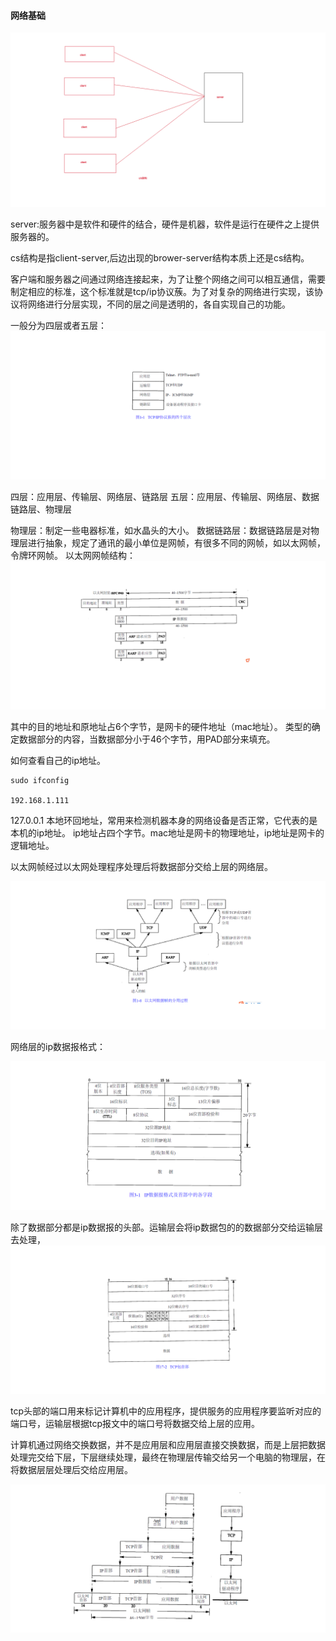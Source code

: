 #### 网络基础

![3277183a80d9beda2994b815cc7e956f](/clang/cs.png)

server:服务器中是软件和硬件的结合，硬件是机器，软件是运行在硬件之上提供服务器的。

cs结构是指client-server,后边出现的brower-server结构本质上还是cs结构。


客户端和服务器之间通过网络连接起来，为了让整个网络之间可以相互通信，需要制定相应的标准，这个标准就是tcp/ip协议蔟。为了对复杂的网络进行实现，该协议将网络进行分层实现，不同的层之间是透明的，各自实现自己的功能。

一般分为四层或者五层：
![f08c060a87ccc2985950d4080fe7cb23](/clang/协议分层.png)

四层：应用层、传输层、网络层、链路层
五层：应用层、传输层、网络层、数据链路层、物理层

物理层：制定一些电器标准，如水晶头的大小。
数据链路层：数据链路层是对物理层进行抽象，规定了通讯的最小单位是网帧，有很多不同的网帧，如以太网帧，令牌环网帧。
以太网网帧结构：
![86a083467e68b0287909e2fd04a94156](/clang/RFC894以太网帧.png)

其中的目的地址和原地址占6个字节，是网卡的硬件地址（mac地址）。
类型的确定数据部分的内容，当数据部分小于46个字节，用PAD部分来填充。

如何查看自己的ip地址。
```shell
sudo ifconfig 

192.168.1.111
```
127.0.0.1 本地环回地址，常用来检测机器本身的网络设备是否正常，它代表的是本机的ip地址。
ip地址占四个字节。mac地址是网卡的物理地址，ip地址是网卡的逻辑地址。

以太网帧经过以太网处理程序处理后将数据部分交给上层的网络层。

![5d359685c4832dc03f420668a2a7d2cd](/clang/以太网数据分用过程.png)

网络层的ip数据报格式：

![e4ac7df0fce40e88381515c215da2177](/clang/IP报文格式.png)

除了数据部分都是ip数据报的头部。运输层会将ip数据包的的数据部分交给运输层去处理，
![6063dfff3274123e7542f9b911c493d5](/clang/tcp包首部.png)

tcp头部的端口用来标记计算机中的应用程序，提供服务的应用程序要监听对应的端口号，运输层根据tcp报文中的端口号将数据交给上层的应用。


计算机通过网络交换数据，并不是应用层和应用层直接交换数据，而是上层把数据处理完交给下层，下层继续处理，最终在物理层传输交给另一个电脑的物理层，在将数据层层处理后交给应用层。


![3c0f43e00a367de644e3825bf948acf2](/clang/传输过程.png)










